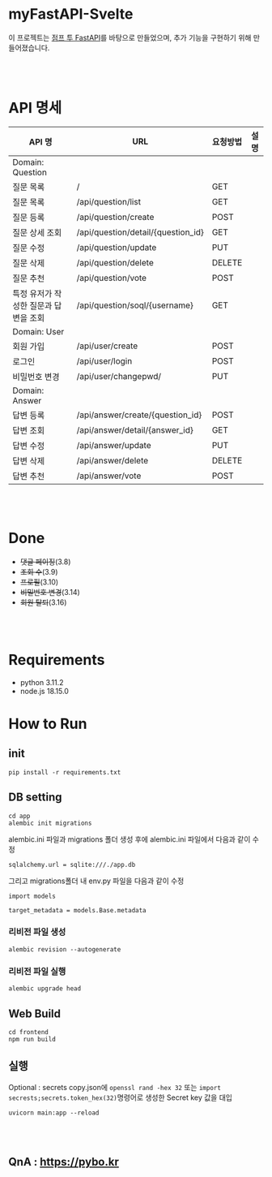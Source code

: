 # myFastAPI-Svelte

이 프로젝트는 [점프 투 FastAPI](https://wikidocs.net/book/8531)를 바탕으로 만들었으며, 추가 기능을 구현하기 위해 만들어졌습니다.

<br/>
<br/>

# API 명세
| API 명| URL| 요청방법| 설명 |
|---|---|---|---|
|Domain: Question|
|질문 목록|/|GET||
|질문 목록|/api/question/list|GET||Paginated 질문 목록 조회
|질문 등록|/api/question/create|POST||
|질문 상세 조회|/api/question/detail/{question_id}|GET||
|질문 수정|/api/question/update|PUT||
|질문 삭제|/api/question/delete|DELETE||
|질문 추천|/api/question/vote|POST||
|특정 유저가 작성한 질문과 답변을 조회|/api/question/soql/{username}|GET||
|Domain: User|
|회원 가입|/api/user/create|POST||
|로그인|/api/user/login|POST||
|비밀번호 변경|/api/user/changepwd/|PUT||
|Domain: Answer|
|답변 등록|/api/answer/create/{question_id}|POST||
|답변 조회|/api/answer/detail/{answer_id}|GET||
|답변 수정|/api/answer/update|PUT||
|답변 삭제|/api/answer/delete|DELETE||
|답변 추천|/api/answer/vote|POST||

<br/>
<br/>

# Done
* ~~댓글 페이징~~(3.8)
* ~~조회 수~~(3.9)
* ~~프로필~~(3.10)
* ~~비밀번호 변경~~(3.14)
* ~~회원 탈퇴~~(3.16)

<br/>
<br/>

# Requirements
- python 3.11.2
- node.js 18.15.0

# How to Run

## init 
```
pip install -r requirements.txt
```

## DB setting
```
cd app
alembic init migrations
```
alembic.ini 파일과 migrations 폴더 생성 후에 alembic.ini 파일에서 다음과 같이 수정
```
sqlalchemy.url = sqlite:///./app.db
```
그리고 migrations폴더 내 env.py 파일을 다음과 같이 수정
```
import models

target_metadata = models.Base.metadata
```
### 리비전 파일 생성
```alembic revision --autogenerate```
### 리비전 파일 실행
```alembic upgrade head```

## Web Build
```
cd frontend
npm run build
```

## 실행

Optional : secrets copy.json에 ```openssl rand -hex 32``` 또는 ```import secrests;secrets.token_hex(32)```명령어로 생성한 Secret key 값을 대입

```
uvicorn main:app --reload
```

<br/>
<br/>

## QnA : https://pybo.kr

<!-- 검색 엔진 추가하기  -->
<!-- https://www.google.co.kr/search?q=%s -->
<!-- https://search.naver.com/search.naver?query=%s -->